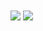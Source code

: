 <a href="https://github.com/ghost1372">
<img align="center" src="https://github-readme-stats.vercel.app/api?username=WhoisAbel&show_icons=true&count_private=true&include_all_commits=true" /></a>

<a href="https://github.com/ghost1372">
<img align="center" src="https://github-readme-stats.vercel.app/api/top-langs/?username=WhoisAbel" />
</a>


<!--
**WhoisAbel/WhoisAbel** is a ✨ _special_ ✨ repository because its `README.md` (this file) appears on your GitHub profile.

Here are some ideas to get you started:

- 🔭 I’m currently working on ...
- 🌱 I’m currently learning ...
- 👯 I’m looking to collaborate on ...
- 🤔 I’m looking for help with ...
- 💬 Ask me about ...
- 📫 How to reach me: ...
- 😄 Pronouns: ...
- ⚡ Fun fact: ...
-->
